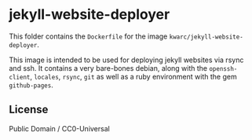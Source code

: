 # jekyll-website-deployer

This folder contains the `Dockerfile` for the image `kwarc/jekyll-website-deployer`. 

This image is intended to be used for deploying jekyll websites via rsync and ssh. 
It contains a very bare-bones debian, along with the `openssh-client`, `locales`, `rsync`, `git` as well as a ruby environment with the gem `github-pages`. 

## License

Public Domain / CC0-Universal
